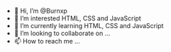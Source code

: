 - 👋 Hi, I’m @Burnxp
- 👀 I’m interested HTML, CSS and JavaScript
- 🌱 I’m currently learning HTML, CSS and JavaScript
- 💞️ I’m looking to collaborate on ...
- 📫 How to reach me ...

<!---
Burnxp/Burnxp is a ✨ special ✨ repository because its `README.md` (this file) appears on your GitHub profile.
You can click the Preview link to take a look at your changes.
--->
